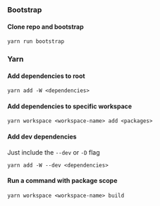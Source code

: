 ### Bootstrap
#### Clone repo and bootstrap

```
yarn run bootstrap
```

### Yarn

#### Add dependencies to root

```
yarn add -W <dependencies>
```

#### Add dependencies to specific workspace
```
yarn workspace <workspace-name> add <packages>
```

#### Add dev dependencies
Just include the `--dev` or `-D` flag
```
yarn add -W --dev <dependencies>
```

#### Run a command with package scope
```
yarn workspace <workspace-name> build
```
